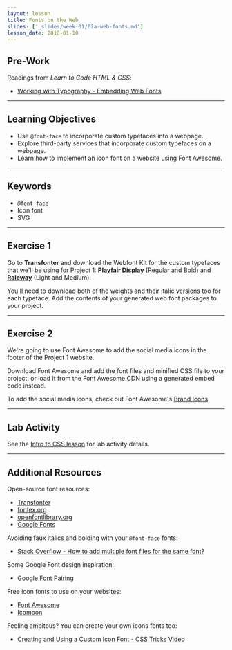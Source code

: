 ```yaml
---
layout: lesson
title: Fonts on the Web
slides: ['_slides/week-01/02a-web-fonts.md']
lesson_date: 2018-01-10
---
```


## Pre-Work

Readings from _Learn to Code HTML & CSS_:

* [Working with Typography - Embedding Web Fonts](http://learn.shayhowe.com/html-css/working-with-typography/#embedding-web-fonts)

---

## Learning Objectives

* Use `@font-face` to incorporate custom typefaces into a webpage.
* Explore third-party services that incorporate custom typefaces on a webpage.
* Learn how to implement an icon font on a website using Font Awesome.

---

## Keywords

* [`@font-face`](https://developer.mozilla.org/en/docs/Web/CSS/@font-face)
* Icon font
* SVG

---

## Exercise 1

Go to **Transfonter** and download the Webfont Kit for the custom typefaces that we'll be using for Project 1: **[Playfair Display](http://www.fontsquirrel.com/fonts/playfair-display)** (Regular and Bold) and **[Raleway](http://www.fontsquirrel.com/fonts/raleway)** (Light and Medium).

You'll need to download both of the weights and their italic versions too for each typeface. Add the contents of your generated web font packages to your project.

---

## Exercise 2

We're going to use Font Awesome to add the social media icons in the footer of the Project 1 website.

Download Font Awesome and add the font files and minified CSS file to your project, or load it from the Font Awesome CDN using a generated embed code instead.

To add the social media icons, check out Font Awesome's [Brand Icons](https://fontawesome.com/icons?d=gallery&s=brands).

---

## Lab Activity

See the [Intro to CSS lesson](/lesson/intro-to-css/) for lab activity details.

---

## Additional Resources

Open-source font resources:

* [Transfonter](https://transfonter.org/)
* [fontex.org](http://www.fontex.org/)
* [openfontlibrary.org](http://openfontlibrary.org/)
* [Google Fonts](https://www.google.com/fonts#)

Avoiding faux italics and bolding with your `@font-face` fonts:

* [Stack Overflow - How to add multiple font files for the same font?](http://stackoverflow.com/questions/2436749/how-to-add-multiple-font-files-for-the-same-font)

Some Google Font design inspiration:

* [Google Font Pairing](http://femmebot.github.io/google-type/)

Free icon fonts to use on your websites:

* [Font Awesome](http://fortawesome.github.io/Font-Awesome/)
* [Icomoon](https://icomoon.io/)

Feeling ambitous? You can create your own icons fonts too:

* [Creating and Using a Custom Icon Font - CSS Tricks Video](https://css-tricks.com/video-screencasts/113-creating-and-using-a-custom-icon-font/)
